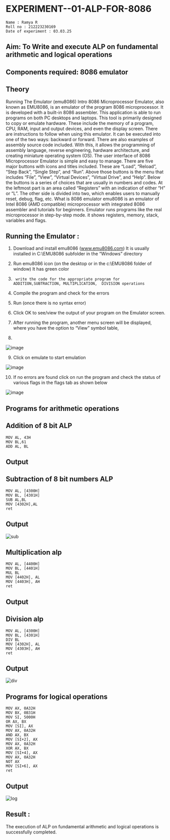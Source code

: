 # EXPERIMENT--01-ALP-FOR-8086
```
Name : Ramya R
Roll no : 212223230169
Date of experiment : 03.03.25
```




## Aim: To Write and execute ALP on fundamental arithmetic and logical operations
## Components required: 8086  emulator 
## Theory 
Running The Emulator (emu8086) Intro 8086 Microprocessor Emulator, also known as EMU8086, is an emulator of the program 8086 microprocessor. It is developed with a built-in 8086 assembler. This application is able to run programs on both PC desktops and laptops. This tool is primarily designed to copy or emulate hardware. These include the memory of a program, CPU, RAM, input and output devices, and even the display screen. There are instructions to follow when using this emulator. It can be executed into one of the two ways: backward or forward. There are also examples of assembly source code included. With this, it allows the programming of assembly language, reverse engineering, hardware architecture, and creating miniature operating system (OS). The user interface of 8086 Microprocessor Emulator is simple and easy to manage. There are five major buttons with icons and titles included. These are “Load”, “Reload”, “Step Back”, “Single Step”, and “Run”. Above those buttons is the menu that includes “File”, “View”, “Virtual Devices”, “Virtual Drive”, and “Help”. Below the buttons is a series of choices that are usually in numbers and codes. At the leftmost part is an area called “Registers” with an indication of either “H” or “L”. The other side is divided into two, which enables users to manually reset, debug, flag, etc. What is 8086 emulator emu8086 is an emulator of Intel 8086 (AMD compatible) microprocessor with integrated 8086 assembler and tutorials for beginners. Emulator runs programs like the real microprocessor in step-by-step mode. it shows registers, memory, stack, variables and flags.


 ## Running the Emulator :
1.	Download and install emu8086 (www.emu8086.com) It is usually installed in C:\EMU8086 subfolder in the “Windows” directory
2.	  Run  emu8086 icon (on the desktop or in the c:\EMU8086 folder of window) It has green color 
 
 
3.		write the code for the appropriate program for ADDITION,SUBTRACTION, MULTIPLICATION,  DIVISION operations 

4.	 Compile the program and check for the errors 
5.	Run (once there is no syntax error) 

6.	Click OK to see/view the output of your program on the Emulator screen. 


7.	After running the program, another menu screen will be displayed, where you have the option to “View” symbol table,
8.	 


![image](https://user-images.githubusercontent.com/36288975/189273263-d65baae9-4b8f-4723-afb3-c0ffa4052b04.png)











9.	Click on emulate to start emulation 








![image](https://user-images.githubusercontent.com/36288975/189273273-9bb36ec1-e2e8-4892-8d35-37707332bfdc.png)








10.	If no errors are found click on run the program and check the status of various flags in the flags tab as shown below 






![image](https://user-images.githubusercontent.com/36288975/189273277-113a2a33-4a40-4ff8-95a5-ecd3a1f504fe.png)







## Programs for arithmetic  operations

## Addition  of 8 bit ALP 
```
MOV AL, 43H
MOV BL,61
ADD AL, BL
```

## Output  
 
## Subtraction   of 8 bit numbers  ALP 
```
MOV AL, [4300H]
MOV BL, [4301H]
SUB AL,BL
MOV [4302H],AL
ret

``` 
## Output  
![sub](https://github.com/user-attachments/assets/75f3974e-9a10-4f3f-a030-b4305d2ec965)

## Multiplication alp 
```
MOV AL, [4400H]
MOV BL, [4401H]
MUL BL
MOV [4402H], AL
MOV [4403H], AH
ret

```
 ## Output  


## Division alp 
```
MOV AL, [4300H]
MOV BL, [4301H]
DIV BL
MOV [4302H], AL
MOV [4303H], AH
ret
```
## Output  
![div](https://github.com/user-attachments/assets/7859f08a-f3da-425d-af40-4ca91c77a110)

## Programs for logical  operations 
```
MOV AX, 0A32H
MOV BX, 0B31H
MOV SI, 5000H
OR AX, BX
MOV [SI], AX
MOV AX, 0A32H
AND AX, BX
MOV [SI+2], AX
MOV AX, 0A32H
XOR AX, BX
MOV [SI+4], AX
MOV AX, 0A32H
NOT AX
MOV [SI+6], AX
ret
```
## Output
![log](https://github.com/user-attachments/assets/e15f8e4d-063c-4382-8396-d492046c3e6a)

## Result :
 The execution of ALP on fundamental arithmetic and logical operations is successfully completed.








